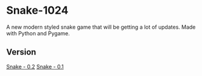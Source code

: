 
# Snake-1024
A new modern styled snake game that will be getting a lot of updates. Made with Python and Pygame.
## Version
<a href="https://raw.githubusercontent.com/Haz001/Snake-1024/master/snake-2.pyw">Snake - 0.2</a>
<a href="https://raw.githubusercontent.com/Haz001/Snake-1024/master/snake-1.pyw">Snake - 0.1</a>
